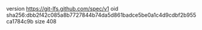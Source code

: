 version https://git-lfs.github.com/spec/v1
oid sha256:dbb2f42c085a8b7727844b74da5d861badce5be0a1c4d9cdbf2b955ca1784c9b
size 408
